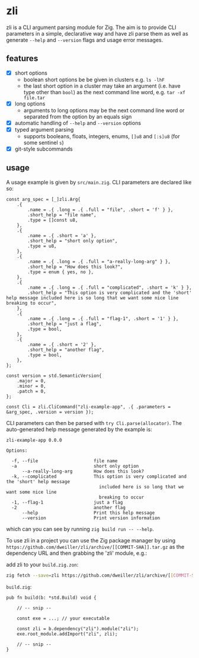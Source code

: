 # zli

zli is a CLI argument parsing module for Zig. The aim is to provide CLI parameters in a simple, declarative way and have zli parse them as well as generate `--help` and `--version` flags and usage error messages.

## features

  - [x] short options
    + boolean short options be be given in clusters e.g. `ls -lhF`
    + the last short option in a cluster may take an argument (i.e. have type other than `bool`)
      as the next command line word, e.g. `tar -xf file.tar`
  - [x] long options
    + arguments to long options may be the next command line word or separated from the option by an
      equals sign
  - [x] automatic handling of `--help` and `--version` options
  - [x] typed argument parsing
    + supports booleans, floats, integers, enums, `[]u8` and `[:s]u8` (for some sentinel `s`)
  - [x] git-style subcommands

## usage
A usage example is given by `src/main.zig`. CLI parameters are declared like so:
```zig
const arg_spec = [_]zli.Arg{
    .{
        .name = .{ .long = .{ .full = "file", .short = 'f' } },
        .short_help = "file name",
        .type = []const u8,
    },
    .{
        .name = .{ .short = 'a' },
        .short_help = "short only option",
        .type = u8,
    },
    .{
        .name = .{ .long = .{ .full = "a-really-long-arg" } },
        .short_help = "How does this look?",
        .type = enum { yes, no },
    },
    .{
        .name = .{ .long = .{ .full = "complicated", .short = 'k' } },
        .short_help = "This option is very complicated and the 'short' help message included here is so long that we want some nice line breaking to occur",
    },
    .{
        .name = .{ .long = .{ .full = "flag-1", .short = '1' } },
        .short_help = "just a flag",
        .type = bool,
    },
    .{
        .name = .{ .short = '2' },
        .short_help = "another flag",
        .type = bool,
    },
};

const version = std.SemanticVersion{
    .major = 0,
    .minor = 0,
    .patch = 0,
};

const Cli = zli.CliCommand("zli-example-app", .{ .parameters = &arg_spec, .version = version });
```
CLI parameters can then be parsed with `try Cli.parse(allocator)`.
The auto-generated help message generated by the example is:
```
zli-example-app 0.0.0

Options:

  -f, --file                     file name
  -a                             short only option
      --a-really-long-arg        How does this look?
  -k, --complicated              This option is very complicated and the 'short' help message
                                   included here is so long that we want some nice line
                                   breaking to occur
  -1, --flag-1                   just a flag
  -2                             another flag
      --help                     Print this help message
      --version                  Print version information
```
which can you can see by running `zig build run -- --help`.

To use zli in a project you can use the Zig package manager by using `https://github.com/dweiller/zli/archive/[[COMMIT-SHA]].tar.gz` as the dependency URL and then grabbing the 'zli' module, e.g.:

add zli to your `build.zig.zon`:
```sh
zig fetch --save=zli https://github.com/dweiller/zli/archive/[[COMMIT-SHA]].tar.gz
```

`build.zig`:
```zig
pub fn build(b: *std.Build) void {

    // -- snip --

    const exe = ...; // your executable

    const zli = b.dependency("zli").module("zli");
    exe.root_module.addImport("zli", zli);

    // -- snip --
}
```
